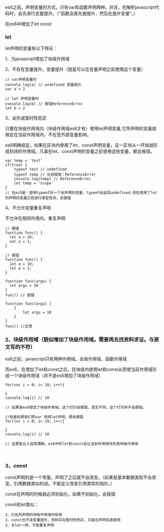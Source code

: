 es6之前。声明变量的方式，只有var和函数声明两种。并且，在解析javascript代码时，会先进行变量提升。（“函数会首先被提升，然后在提升变量”。）

在es6中增加了let const

### let

let声明的变量有以下特征：

1、为javascript增加了块级作用域

2、不存在变量提升。变量提升（就是可以在变量声明之前使用这个变量）

```
// var声明变量时
console.log(a) // undefined 变量提升
var a = 2

// let 声明变量时
console.log(b) // 报错ReferenceError
let b = 2

```

3、会形成暂时性死区

只要在块级作用域内（块级作用域es6才有）使用let声明变量,它所声明的变量就绑定在当前作用域内，不在受外部变量影响。

es6明确规定。如果在区块内使用了let、const声明变量，这一区块从一开始就形成封闭的作用域。凡事在let、const声明的变量之前使用这些变量，都会报错。

```
var temp = 'test'
if(true) {
    typeof test // undefined
    typeof temp // 也会报错：ReferenceError
    console.log(temp) // ReferenceError
    let temp = 'scope'
}
// 在es5是：使用typeof对一个未声明的变量，typeof会返回undefined.但在使用了let的声明的变量之前进行类型检测，会报错
```

4、不允许变量重复声明

不允许在相同作用内，重复声明

```
// 报错
function func() {
  let a = 10;
  var a = 1;
}

// 报错
function func() {
  let a = 10;
  let a = 1;
}

function func(argu) {
  let argu = 10
}
func() // 报错

function func(argu) {
    {
        let argu = 10
    }
}
func() //正常
```

### 2、块级作用域（貌似增加了块级作用域。需要再去找资料求证。与原文写的不符）

es6之前，javascript只有两种作用域。全局作用域、函数作用域

而es6。在增加了let和const之后，在块级内使用let和const从而使当前作用域形成一个块级作用域（并不是es6增加了块级作用域）

```
for(var i = 0; i< 10; i++){

}
console.log(i) // 10  

// 如果是es6增加了块级作用域。这个打印会报错，其实不然，这个打印并不会报错。

//但是如果我们把var 改成let声明。便会报错
for(let i = 0; i< 10; i++){

}
console.log(i) // 10  

// 这更能让人容易理解。es6中的let和const会让当前作用域块形成块级作用域



```

### 3、const

const声明的是一个常量。声明了之后就不会改变。（如果是基本数据类型不会改变。引用数据类似的话。不能定义改变引用类型的指针。）

const在声明的时候就必须初始化，如果不初始化，会报错

const和let类似：

    1、只在所声明的块级作用域内有效
    2、const也不会变量提升、同样存在暂时性死区，只能在声明后面使用
    3、与let一样，不能重复声明
